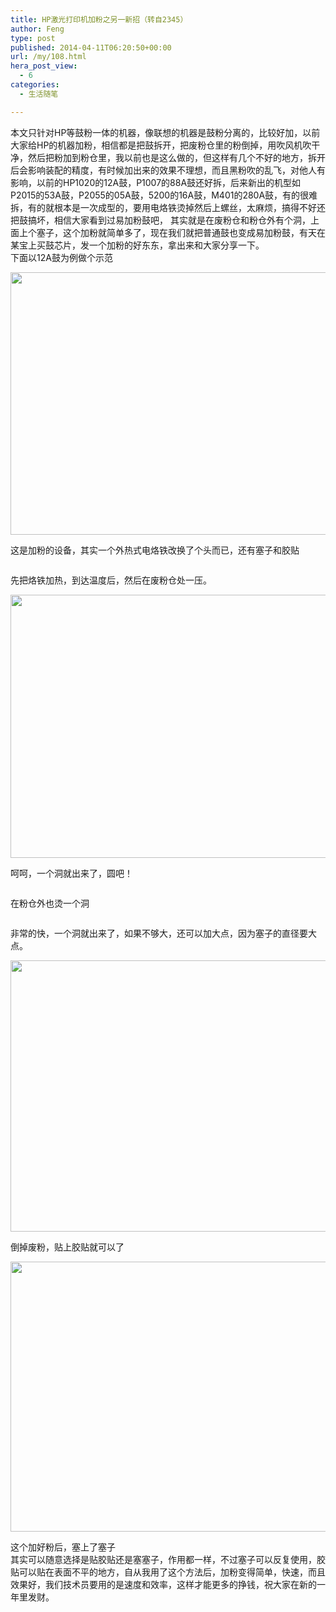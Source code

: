 ```yaml
---
title: HP激光打印机加粉之另一新招（转自2345）
author: Feng
type: post
published: 2014-04-11T06:20:50+00:00
url: /my/108.html
hera_post_view:
  - 6
categories:
  - 生活随笔

---
```

本文只针对HP等鼓粉一体的机器，像联想的机器是鼓粉分离的，比较好加，以前大家给HP的机器加粉，相信都是把鼓拆开，把废粉仓里的粉倒掉，用吹风机吹干净，然后把粉加到粉仓里，我以前也是这么做的，但这样有几个不好的地方，拆开后会影响装配的精度，有时候加出来的效果不理想，而且黑粉吹的乱飞，对他人有影响，以前的HP1020的12A鼓，P1007的88A鼓还好拆，后来新出的机型如P2015的53A鼓，P2055的05A鼓，5200的16A鼓，M401的280A鼓，有的很难拆，有的就根本是一次成型的，要用电烙铁烫掉然后上螺丝，太麻烦，搞得不好还把鼓搞坏，相信大家看到过易加粉鼓吧， 其实就是在废粉仓和粉仓外有个洞，上面上个塞子，这个加粉就简单多了，现在我们就把普通鼓也变成易加粉鼓，有天在某宝上买鼓芯片，发一个加粉的好东东，拿出来和大家分享一下。  
下面以12A鼓为例做个示范

<img loading="lazy" decoding="async" title="教大家一个加粉的好方法！有图" alt="" src="http://wangpai.2345.cn/upload/image/20140324/20140324214556_57819.png" width="700" height="420" /> 

这是加粉的设备，其实一个外热式电烙铁改换了个头而已，还有塞子和胶贴

<img decoding="async" title="教大家一个加粉的好方法！有图" alt="" src="http://wangpai.2345.cn/upload/image/20140324/20140324214557_12018.png" /> 

先把烙铁加热，到达温度后，然后在废粉仓处一压。

<img loading="lazy" decoding="async" title="教大家一个加粉的好方法！有图" alt="" src="http://wangpai.2345.cn/upload/image/20140324/20140324214559_86558.png" width="700" height="421" /> 

呵呵，一个洞就出来了，圆吧！

<img decoding="async" title="教大家一个加粉的好方法！有图" alt="" src="http://wangpai.2345.cn/upload/image/20140324/20140324214601_76795.png" /> 

在粉仓外也烫一个洞

<img decoding="async" title="教大家一个加粉的好方法！有图" alt="" src="http://wangpai.2345.cn/upload/image/20140324/20140324214631_95489.png" /> 

非常的快，一个洞就出来了，如果不够大，还可以加大点，因为塞子的直径要大点。

<img loading="lazy" decoding="async" title="教大家一个加粉的好方法！有图" alt="" src="http://wangpai.2345.cn/upload/image/20140324/20140324215231_66629.png" width="700" height="434" /> 

倒掉废粉，贴上胶贴就可以了

<img loading="lazy" decoding="async" title="教大家一个加粉的好方法！有图" alt="" src="http://wangpai.2345.cn/upload/image/20140324/20140324215234_82488.png" width="700" height="432" /> 

这个加好粉后，塞上了塞子  
其实可以随意选择是贴胶贴还是塞塞子，作用都一样，不过塞子可以反复使用，胶贴可以贴在表面不平的地方，自从我用了这个方法后，加粉变得简单，快速，而且效果好，我们技术员要用的是速度和效率，这样才能更多的挣钱，祝大家在新的一年里发财。